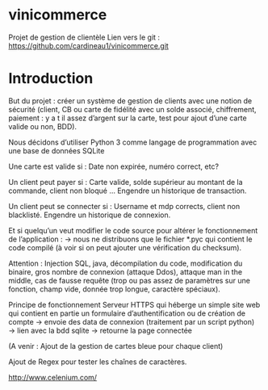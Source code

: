 # vinicommerce
Projet de gestion de clientèle
Lien vers le git : https://github.com/cardineau1/vinicommerce.git
# Introduction
But du projet : créer un système de gestion de clients avec une notion de sécurité (client, CB ou carte de fidélité avec un solde associé, chiffrement, paiement : y a t il assez d’argent sur la carte, test pour ajout d’une carte valide ou non, BDD).

Nous décidons d’utiliser Python 3 comme langage de programmation avec une base de données SQLite

Une carte est valide si : 
Date non expirée, numéro correct, etc?

Un client peut payer si :
Carte valide, solde supérieur au montant de la commande, client non bloqué …
Engendre un historique de transaction.

Un client peut se connecter si :
Username et mdp corrects, client non blacklisté.
Engendre un historique de connexion.


Et si quelqu’un veut modifier le code source pour altérer le fonctionnement de l’application :
→ nous ne distribuons que le fichier *.pyc qui contient le code compilé (à voir si on peut ajouter une vérification du checksum).

Attention : Injection SQL, java, décompilation du code, modification du binaire, gros nombre de connexion (attaque Ddos), attaque man in the middle, cas de fausse requête (trop ou pas assez de paramètres sur une fonction, champ vide, donnée trop longue, caractère spéciaux).


Principe de fonctionnement
Serveur HTTPS qui héberge un simple site web qui contient en partie un formulaire d’authentification ou de création de compte → envoie des data de connexion (traitement par un script python) → lien avec la bdd sqlite → retourne la page connectée

(A venir : Ajout de la gestion de cartes bleue pour chaque client)

Ajout de Regex pour tester les chaînes de caractères.

http://www.celenium.com/


